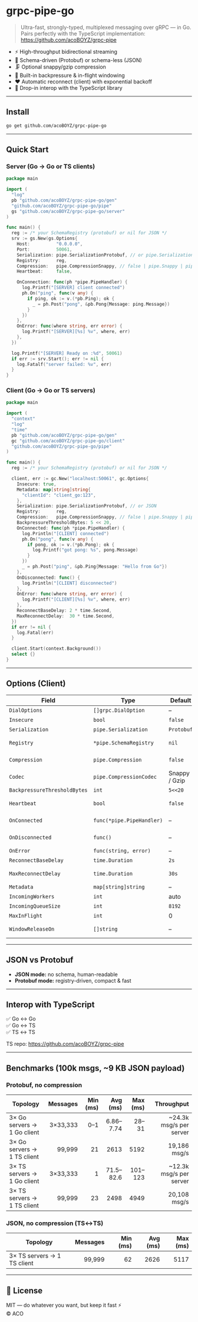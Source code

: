 # grpc-pipe-go

> Ultra-fast, strongly-typed, multiplexed messaging over gRPC — in Go.  
> Pairs perfectly with the TypeScript implementation: https://github.com/acoBOYZ/grpc-pipe

- ⚡ High-throughput bidirectional streaming
- 🧩 Schema-driven (Protobuf) or schema-less (JSON)
- 🗜️ Optional snappy/gzip compression
- 🫧 Built-in backpressure & in-flight windowing
- ❤️ Automatic reconnect (client) with exponential backoff
- 🔌 Drop-in interop with the TypeScript library

---

## Install

```bash
go get github.com/acoBOYZ/grpc-pipe-go
```

---

## Quick Start

### Server (Go → Go or TS clients)

```go
package main

import (
  "log"
  pb "github.com/acoBOYZ/grpc-pipe-go/gen"
  "github.com/acoBOYZ/grpc-pipe-go/pipe"
  gs "github.com/acoBOYZ/grpc-pipe-go/server"
)

func main() {
  reg := /* your SchemaRegistry (protobuf) or nil for JSON */
  srv := gs.New(gs.Options{
    Host:          "0.0.0.0",
    Port:          50061,
    Serialization: pipe.SerializationProtobuf, // or pipe.SerializationJSON
    Registry:      reg,
    Compression:   pipe.CompressionSnappy, // false | pipe.Snappy | pipe.Gzip
    Heartbeat:     false,

    OnConnection: func(ph *pipe.PipeHandler) {
      log.Printf("[SERVER] client connected")
      ph.On("ping", func(v any) {
        if ping, ok := v.(*pb.Ping); ok {
          _ = ph.Post("pong", &pb.Pong{Message: ping.Message})
        }
      })
    },
    OnError: func(where string, err error) {
      log.Printf("[SERVER][%s] %v", where, err)
    },
  })

  log.Printf("[SERVER] Ready on :%d", 50061)
  if err := srv.Start(); err != nil {
    log.Fatalf("server failed: %v", err)
  }
}
```

### Client (Go → Go or TS servers)

```go
package main

import (
  "context"
  "log"
  "time"
  pb "github.com/acoBOYZ/grpc-pipe-go/gen"
  gc "github.com/acoBOYZ/grpc-pipe-go/client"
  "github.com/acoBOYZ/grpc-pipe-go/pipe"
)

func main() {
  reg := /* your SchemaRegistry (protobuf) or nil for JSON */

  client, err := gc.New("localhost:50061", gc.Options{
    Insecure: true,
    Metadata: map[string]string{
      "clientId": "client_go:123",
    },
    Serialization: pipe.SerializationProtobuf, // or JSON
    Registry:      reg,
    Compression:   pipe.CompressionSnappy, // false | pipe.Snappy | pipe.Gzip
    BackpressureThresholdBytes: 5 << 20,
    OnConnected: func(ph *pipe.PipeHandler) {
      log.Println("[CLIENT] connected")
      ph.On("pong", func(v any) {
        if pong, ok := v.(*pb.Pong); ok {
          log.Printf("got pong: %s", pong.Message)
        }
      })
      _ = ph.Post("ping", &pb.Ping{Message: "Hello from Go"})
    },
    OnDisconnected: func() {
      log.Println("[CLIENT] disconnected")
    },
    OnError: func(where string, err error) {
      log.Printf("[CLIENT][%s] %v", where, err)
    },
    ReconnectBaseDelay: 2 * time.Second,
    MaxReconnectDelay:  30 * time.Second,
  })
  if err != nil {
    log.Fatal(err)
  }

  client.Start(context.Background())
  select {}
}
```

---

## Options (Client)

| Field                         | Type                      | Default          | Purpose |
|--------------------------------|---------------------------|------------------|---------|
| `DialOptions`                  | `[]grpc.DialOption`       | –                | gRPC tuning |
| `Insecure`                     | `bool`                    | `false`          | Dev mode |
| `Serialization`                | `pipe.Serialization`      | `Protobuf`       | or JSON |
| `Registry`                     | `*pipe.SchemaRegistry`    | `nil`            | Required for Protobuf |
| `Compression`                  | `pipe.Compression`        | `false`          | snappy or disabled |
| `Codec`                        | `pipe.CompressionCodec`   | Snappy / Gzip    | snappy or gzip |
| `BackpressureThresholdBytes`   | `int`                     | `5<<20`          | Throttle |
| `Heartbeat`                    | `bool`                    | `false`          | Enable heartbeat |
| `OnConnected`                  | `func(*pipe.PipeHandler)` | –                | Connected hook |
| `OnDisconnected`               | `func()`                  | –                | Disconnected hook |
| `OnError`                      | `func(string, error)`     | –                | Error hook |
| `ReconnectBaseDelay`           | `time.Duration`           | `2s`             | Reconnect |
| `MaxReconnectDelay`            | `time.Duration`           | `30s`            | Reconnect cap |
| `Metadata`                     | `map[string]string`       | –                | Metadata |
| `IncomingWorkers`              | `int`                     | auto             | Worker pool |
| `IncomingQueueSize`            | `int`                     | `8192`           | Queue size |
| `MaxInFlight`                  | `int`                     | 0                | Window size |
| `WindowReleaseOn`              | `[]string`                | –                | Release triggers |

---

## JSON vs Protobuf

- **JSON mode:** no schema, human-readable
- **Protobuf mode:** registry-driven, compact & fast

---

## Interop with TypeScript

✅ Go ↔ Go  
✅ Go ↔ TS  
✅ TS ↔ TS  

TS repo: https://github.com/acoBOYZ/grpc-pipe

---

## Benchmarks (100k msgs, ~9 KB JSON payload)

### Protobuf, no compression

| Topology                                | Messages | Min (ms) | Avg (ms) | Max (ms) | Throughput |
|-----------------------------------------|---------:|---------:|---------:|---------:|-----------:|
| 3× Go servers → 1 Go client             | 3×33,333 | 0–1      | 6.86–7.74| 28–31    | ~24.3k msg/s per server |
| 3× Go servers → 1 TS client             | 99,999   | 21       | 2613     | 5192     | 19,186 msg/s |
| 3× TS servers → 1 Go client             | 3×33,333 | 1        | 71.5–82.6| 101–123  | ~12.3k msg/s per server |
| 3× TS servers → 1 TS client             | 99,999   | 23       | 2498     | 4949     | 20,108 msg/s |

### JSON, no compression (TS↔TS)

| Topology                        | Messages | Min (ms) | Avg (ms) | Max (ms) |
|--------------------------------|---------:|---------:|---------:|---------:|
| 3× TS servers → 1 TS client    | 99,999   | 62       | 2626     | 5117     |

---

## 📜 License
MIT — do whatever you want, but keep it fast ⚡  
© ACO